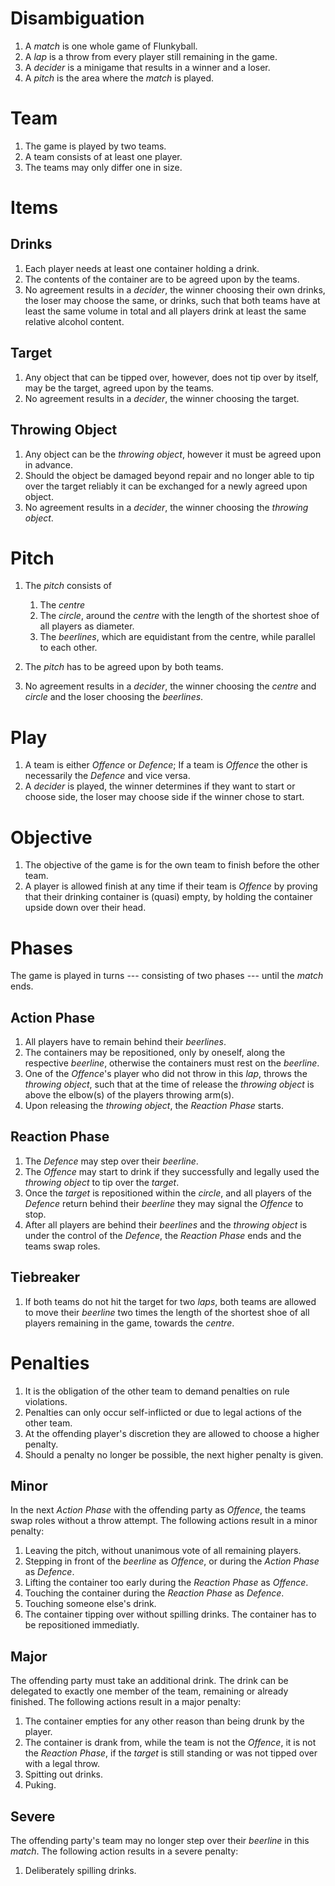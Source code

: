 # Disambiguation

1. A _match_ is one whole game of Flunkyball.
2. A _lap_ is a throw from every player still remaining in the game.
3. A _decider_ is a minigame that results in a winner and a loser.
4. A _pitch_ is the area where the _match_ is played.

# Team

1. The game is played by two teams.
2. A team consists of at least one player.
3. The teams may only differ one in size.

# Items

## Drinks

1. Each player needs at least one container holding a drink.
2. The contents of the container are to be agreed upon by the teams.
3. No agreement results in a _decider_, the winner choosing their own drinks,
   the loser may choose the same, or drinks, such that both teams have at least
   the same volume in total and all players drink at least the same relative
   alcohol content.

## Target

1. Any object that can be tipped over, however, does not tip over by itself, may
   be the target, agreed upon by the teams.
2. No agreement results in a _decider_, the winner choosing the target.

## Throwing Object

1. Any object can be the _throwing object_, however it must be agreed upon in
   advance.
2. Should the object be damaged beyond repair and no longer able to tip over the
   target reliably it can be exchanged for a newly agreed upon object.
3. No agreement results in a _decider_, the winner choosing the _throwing object_.

# Pitch

1. The _pitch_ consists of

   1. The _centre_
   2. The _circle_, around the _centre_ with the length of the shortest shoe of
      all players as diameter.
   3. The _beerlines_, which are equidistant from the centre, while parallel to
      each other.
2. The _pitch_ has to be agreed upon by both teams.
3. No agreement results in a _decider_, the winner choosing the _centre_ and
   _circle_ and the loser choosing the _beerlines_.

# Play

1. A team is either _Offence_ or _Defence_; If a team is _Offence_ the other is
   necessarily the _Defence_ and vice versa.
2. A _decider_ is played, the winner determines if they want to start or choose
   side, the loser may choose side if the winner chose to start.

# Objective

1. The objective of the game is for the own team to finish before the other
   team.
2. A player is allowed finish at any time if their team is _Offence_ by proving
   that their drinking container is (quasi) empty, by holding the container
   upside down over their head.

# Phases

The game is played in turns --- consisting of two phases --- until the _match_ ends.

## Action Phase

1. All players have to remain behind their _beerlines_.
2. The containers may be repositioned, only by oneself, along the respective
   _beerline_, otherwise the containers must rest on the _beerline_.
3. One of the _Offence_'s player who did not throw in this _lap_, throws the
   _throwing object_, such that at the time of release the _throwing object_ is
   above the elbow(s) of the players throwing arm(s).
4. Upon releasing the _throwing object_, the _Reaction Phase_ starts.

## Reaction Phase

1. The _Defence_ may step over their _beerline_.
2. The _Offence_ may start to drink if they successfully and legally used the
   _throwing object_ to tip over the _target_.
3. Once the _target_ is repositioned within the _circle_, and all players of the
   _Defence_ return behind their _beerline_ they may signal the _Offence_ to
   stop.
4. After all players are behind their _beerlines_ and the _throwing object_ is
   under the control of the _Defence_, the _Reaction Phase_ ends and the teams
   swap roles.

## Tiebreaker

1. If both teams do not hit the target for two _laps_, both teams are allowed to
   move their _beerline_ two times the length of the shortest shoe of all
   players remaining in the game, towards the _centre_.

# Penalties

1. It is the obligation of the other team to demand penalties on rule violations.
2. Penalties can only occur self-inflicted or due to legal actions of the other
   team.
3. At the offending player's discretion they are allowed to choose a higher
   penalty.
4. Should a penalty no longer be possible, the next higher penalty is given.

## Minor

In the next _Action Phase_ with the offending party as _Offence_, the teams swap
roles without a throw attempt. The following actions result in a minor penalty:

1. Leaving the pitch, without unanimous vote of all remaining players.
2. Stepping in front of the _beerline_ as _Offence_, or during the _Action
   Phase_ as _Defence_.
3. Lifting the container too early during the _Reaction Phase_ as _Offence_.
4. Touching the container during the _Reaction Phase_ as _Defence_.
5. Touching someone else's drink.
6. The container tipping over without spilling drinks. The container has to be
   repositioned immediatly.

## Major

The offending party must take an additional drink. The drink can be delegated to
exactly one member of the team, remaining or already finished. The following
actions result in a major penalty:

1. The container empties for any other reason than being drunk by the player.
2. The container is drank from, while the team is not the _Offence_, it is not
   the _Reaction Phase_, if the _target_ is still standing or was not tipped
   over with a legal throw.
3. Spitting out drinks.
4. Puking.

## Severe

The offending party's team may no longer step over their _beerline_ in this
_match_. The following action results in a severe penalty:

1. Deliberately spilling drinks.
